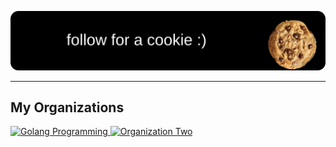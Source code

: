 ![Subscribe for a Cookie](./subscribe.svg)

---

## My Organizations

<a href="https://github.com/golang-programming">
  <img src="https://avatars.githubusercontent.com/u/170225707?s=400&u=b430f4ad80edd0894372f1fb9b16a508d36c0537&v=4" alt="Golang Programming" width="56" height="56">
</a>

<a href="https://github.com/codeboosts">
  <img src="https://avatars.githubusercontent.com/u/166614266?s=400&u=e617b32f55417f082dd1e386eb0852157d68c023&v=4" alt="Organization Two" width="56" height="56">
</a>
